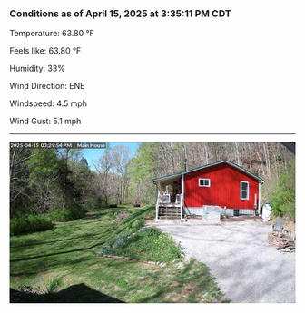### Conditions as of April 15, 2025 at 3:35:11 PM CDT 

Temperature: 63.80 &deg;F

Feels like: 63.80 &deg;F

Humidity: 33%

Wind Direction: ENE

Windspeed: 4.5 mph

Wind Gust: 5.1 mph

---

<img src="./images/latest.jpeg"/>

